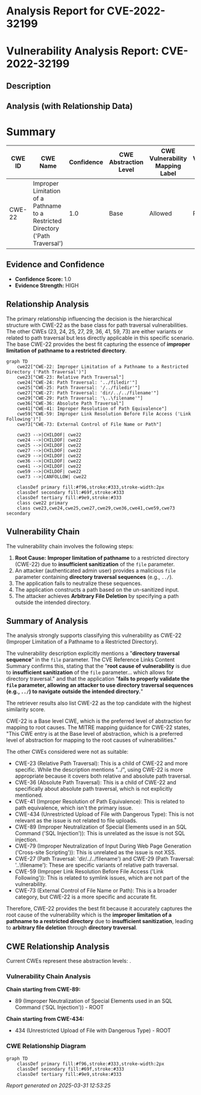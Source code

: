 # Analysis Report for CVE-2022-32199

# Vulnerability Analysis Report: CVE-2022-32199

## Description



## Analysis (with Relationship Data)

# Summary
| CWE ID | CWE Name | Confidence | CWE Abstraction Level | CWE Vulnerability Mapping Label | CWE-Vulnerability Mapping Notes |
|---|---|---|---|---|---|
| CWE-22 | Improper Limitation of a Pathname to a Restricted Directory ('Path Traversal') | 1.0 | Base | Allowed | Primary CWE |

## Evidence and Confidence

*   **Confidence Score:** 1.0
*   **Evidence Strength:** HIGH

## Relationship Analysis
The primary relationship influencing the decision is the hierarchical structure with CWE-22 as the base class for path traversal vulnerabilities. The other CWEs (23, 24, 25, 27, 29, 36, 41, 59, 73) are either variants or related to path traversal but less directly applicable in this specific scenario. The base CWE-22 provides the best fit capturing the essence of **improper limitation of pathname to a restricted directory**.

```mermaid
graph TD
    cwe22["CWE-22: Improper Limitation of a Pathname to a Restricted Directory ('Path Traversal')"]
    cwe23["CWE-23: Relative Path Traversal"]
    cwe24["CWE-24: Path Traversal: '../filedir'"]
    cwe25["CWE-25: Path Traversal: '/../filedir'"]
    cwe27["CWE-27: Path Traversal: 'dir/../../filename'"]
    cwe29["CWE-29: Path Traversal: '\..\filename'"]
    cwe36["CWE-36: Absolute Path Traversal"]
    cwe41["CWE-41: Improper Resolution of Path Equivalence"]
    cwe59["CWE-59: Improper Link Resolution Before File Access ('Link Following')"]
    cwe73["CWE-73: External Control of File Name or Path"]

    cwe23 -->|CHILDOF| cwe22
    cwe24 -->|CHILDOF| cwe22
    cwe25 -->|CHILDOF| cwe22
    cwe27 -->|CHILDOF| cwe22
    cwe29 -->|CHILDOF| cwe22
    cwe36 -->|CHILDOF| cwe22
    cwe41 -->|CHILDOF| cwe22
    cwe59 -->|CHILDOF| cwe22
    cwe73 -->|CANFOLLOW| cwe22

    classDef primary fill:#f96,stroke:#333,stroke-width:2px
    classDef secondary fill:#69f,stroke:#333
    classDef tertiary fill:#9e9,stroke:#333
    class cwe22 primary
    class cwe23,cwe24,cwe25,cwe27,cwe29,cwe36,cwe41,cwe59,cwe73 secondary
```

## Vulnerability Chain
The vulnerability chain involves the following steps:
1.  **Root Cause:** **Improper limitation of pathname** to a restricted directory (CWE-22) due to **insufficient sanitization** of the `file` parameter.
2.  An attacker (authenticated admin user) provides a malicious `file` parameter containing **directory traversal sequences** (e.g., `../`).
3.  The application fails to neutralize these sequences.
4.  The application constructs a path based on the un-sanitized input.
5.  The attacker achieves **Arbitrary File Deletion** by specifying a path outside the intended directory.

## Summary of Analysis
The analysis strongly supports classifying this vulnerability as CWE-22 (Improper Limitation of a Pathname to a Restricted Directory).

The vulnerability description explicitly mentions a "**directory traversal sequence**" in the `file` parameter. The CVE Reference Links Content Summary confirms this, stating that the "**root cause of vulnerability** is due to **insufficient sanitization** of the `file` parameter... which allows for directory traversal." and that the application "**fails to properly validate the `file` parameter, allowing an attacker to use directory traversal sequences (e.g., `../`) to navigate outside the intended directory.**"

The retriever results also list CWE-22 as the top candidate with the highest similarity score.

CWE-22 is a Base level CWE, which is the preferred level of abstraction for mapping to root causes. The MITRE mapping guidance for CWE-22 states, "This CWE entry is at the Base level of abstraction, which is a preferred level of abstraction for mapping to the root causes of vulnerabilities."

The other CWEs considered were not as suitable:

*   CWE-23 (Relative Path Traversal): This is a child of CWE-22 and more specific. While the description mentions "../", using CWE-22 is more appropriate because it covers both relative and absolute path traversal.
*   CWE-36 (Absolute Path Traversal): This is a child of CWE-22 and specifically about absolute path traversal, which is not explicitly mentioned.
*   CWE-41 (Improper Resolution of Path Equivalence): This is related to path equivalence, which isn't the primary issue.
*   CWE-434 (Unrestricted Upload of File with Dangerous Type): This is not relevant as the issue is not related to file uploads.
*   CWE-89 (Improper Neutralization of Special Elements used in an SQL Command ('SQL Injection')): This is unrelated as the issue is not SQL injection.
*   CWE-79 (Improper Neutralization of Input During Web Page Generation ('Cross-site Scripting')): This is unrelated as the issue is not XSS.
*   CWE-27 (Path Traversal: 'dir/../../filename') and CWE-29 (Path Traversal: '\..\filename'): These are specific variants of relative path traversal.
*   CWE-59 (Improper Link Resolution Before File Access ('Link Following')): This is related to symlink issues, which are not part of the vulnerability.
*   CWE-73 (External Control of File Name or Path): This is a broader category, but CWE-22 is a more specific and accurate fit.

Therefore, CWE-22 provides the best fit because it accurately captures the root cause of the vulnerability which is the **improper limitation of a pathname to a restricted directory** due to **insufficient sanitization**, leading to **arbitrary file deletion** through **directory traversal**.


## CWE Relationship Analysis

Current CWEs represent these abstraction levels: .


### Vulnerability Chain Analysis

**Chain starting from CWE-89:**
- 89 (Improper Neutralization of Special Elements used in an SQL Command ('SQL Injection')) - ROOT


**Chain starting from CWE-434:**
- 434 (Unrestricted Upload of File with Dangerous Type) - ROOT



### CWE Relationship Diagram

```mermaid
graph TD
    classDef primary fill:#f96,stroke:#333,stroke-width:2px
    classDef secondary fill:#69f,stroke:#333
    classDef tertiary fill:#9e9,stroke:#333
```



*Report generated on 2025-03-31 12:53:25*
